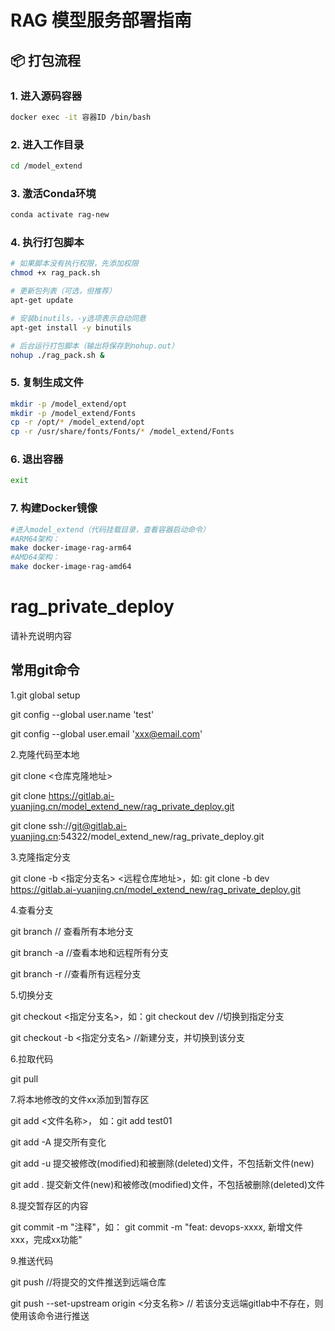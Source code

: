 # RAG 模型服务部署指南

## 📦 打包流程

### 1. 进入源码容器
```bash
docker exec -it 容器ID /bin/bash
```
### 2. 进入工作目录
```bash
cd /model_extend
```
### 3. 激活Conda环境
```bash
conda activate rag-new
```
### 4. 执行打包脚本
```bash
# 如果脚本没有执行权限，先添加权限
chmod +x rag_pack.sh

# 更新包列表（可选，但推荐）
apt-get update

# 安装binutils，-y选项表示自动同意
apt-get install -y binutils

# 后台运行打包脚本（输出将保存到nohup.out）
nohup ./rag_pack.sh &
```
### 5. 复制生成文件
```bash
mkdir -p /model_extend/opt
mkdir -p /model_extend/Fonts
cp -r /opt/* /model_extend/opt
cp -r /usr/share/fonts/Fonts/* /model_extend/Fonts
```
### 6. 退出容器
```bash
exit
```
### 7. 构建Docker镜像
```bash
#进入model_extend（代码挂载目录，查看容器启动命令）
#ARM64架构：
make docker-image-rag-arm64
#AMD64架构：
make docker-image-rag-amd64
```

# rag_private_deploy

请补充说明内容

## 常用git命令

1.git global setup

git config --global user.name 'test'

git config --global user.email 'xxx@email.com'

2.克隆代码至本地

git clone <仓库克隆地址>

git clone https://gitlab.ai-yuanjing.cn/model_extend_new/rag_private_deploy.git

git clone ssh://git@gitlab.ai-yuanjing.cn:54322/model_extend_new/rag_private_deploy.git

3.克隆指定分支

git clone -b <指定分支名> <远程仓库地址>，如: git clone -b dev https://gitlab.ai-yuanjing.cn/model_extend_new/rag_private_deploy.git

4.查看分支

git branch  // 查看所有本地分支

git branch -a //查看本地和远程所有分支

git branch  -r //查看所有远程分支

5.切换分支

git checkout <指定分支名>，如：git checkout dev //切换到指定分支

git checkout -b <指定分支名>  //新建分支，并切换到该分支

6.拉取代码

git pull

7.将本地修改的文件xx添加到暂存区

git add <文件名称>， 如：git add test01

git add -A  提交所有变化

git add -u  提交被修改(modified)和被删除(deleted)文件，不包括新文件(new)

git add .  提交新文件(new)和被修改(modified)文件，不包括被删除(deleted)文件

8.提交暂存区的内容

git commit -m "注释"，如： git commit -m "feat: devops-xxxx, 新增文件xxx，完成xx功能"

9.推送代码

git push //将提交的文件推送到远端仓库

git push --set-upstream origin <分支名称>  // 若该分支远端gitlab中不存在，则使用该命令进行推送